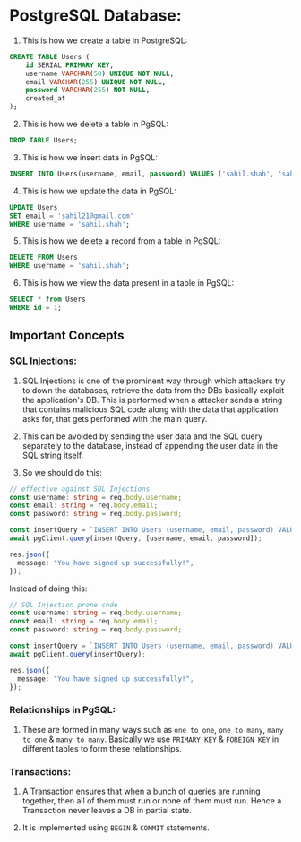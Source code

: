 # PostgreSQL Database:

1. This is how we create a table in PostgreSQL:

```sql
CREATE TABLE Users (
    id SERIAL PRIMARY KEY,
    username VARCHAR(50) UNIQUE NOT NULL,
    email VARCHAR(255) UNIQUE NOT NULL,
    password VARCHAR(255) NOT NULL,
    created_at
);
```

2. This is how we delete a table in PgSQL:

```sql
DROP TABLE Users;
```

3. This is how we insert data in PgSQL:

```sql
INSERT INTO Users(username, email, password) VALUES ('sahil.shah', 'sahil21@gmail.com', '123@something');
```

4. This is how we update the data in PgSQL:

```sql
UPDATE Users
SET email = 'sahil21@gmail.com'
WHERE username = 'sahil.shah';
```

5. This is how we delete a record from a table in PgSQL:

```sql
DELETE FROM Users
WHERE username = 'sahil.shah';
```

6. This is how we view the data present in a table in PgSQL:

```sql
SELECT * from Users
WHERE id = 1;
```

## Important Concepts

### SQL Injections:

1. SQL Injections is one of the prominent way through which attackers try to down the databases, retrieve the data from the DBs basically exploit the application's DB. This is performed when a attacker sends a string that contains malicious SQL code along with the data that application asks for, that gets performed with the main query.

2. This can be avoided by sending the user data and the SQL query separately to the database, instead of appending the user data in the SQL string itself.

3. So we should do this:

```typescript
// effective against SQL Injections
const username: string = req.body.username;
const email: string = req.body.email;
const password: string = req.body.password;

const insertQuery = `INSERT INTO Users (username, email, password) VALUES ($1, $2, $3);`;
await pgClient.query(insertQuery, [username, email, password]);

res.json({
  message: "You have signed up successfully!",
});
```

Instead of doing this:

```typescript
// SQL Injection prone code
const username: string = req.body.username;
const email: string = req.body.email;
const password: string = req.body.password;

const insertQuery = `INSERT INTO Users (username, email, password) VALUES ('${username}', '${email}', '${password}');`;
await pgClient.query(insertQuery);

res.json({
  message: "You have signed up successfully!",
});
```

### Relationships in PgSQL:

1. These are formed in many ways such as `one to one`, `one to many`, `many to one` & `many to many`. Basically we use `PRIMARY KEY` & `FOREIGN KEY` in different tables to form these relationships.

### Transactions:

1. A Transaction ensures that when a bunch of queries are running together, then all of them must run or none of them must run. Hence a Transaction never leaves a DB in partial state.

2. It is implemented using `BEGIN` & `COMMIT` statements.
